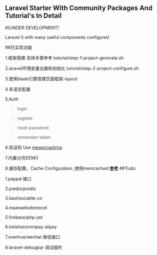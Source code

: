 


## Laravel Starter With Community Packages And  Tutorial‘s In Detail

#(UNDER DEVELOPMENT)

Laravel 5 with many useful components configured






##已实现功能

1.框架搭建   具体步骤参考   tutorial/step-1-project-generate.sh

2.laravel环境变量设置和初始化 tutorial/step-2-project-configure.sh

3.使用blade引擎搭建页面框架-layout

4.多语言配置

5.Auth
> login

> register

> reset password

> remember token

6.验证码 Use [mews/captcha](https://github.com/mewebstudio/captcha.git)

7.内置分页DEMO

8.缓存配置，Cache Configuration ;使用memcached **[参考](http://laravel.com/docs/5.1/cache)**
##Todo:



1.paypal 接口

2.predis/predis
 
3.liaol/socialite-cn
 
4.maatwebsite/excel
 
5.firebase/php-jwt
 
6.lokielse/omnipay-alipay

7.overtrue/wechat 微信接口

8.laravel-debugbar 调试插件


